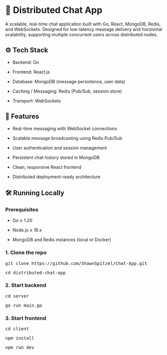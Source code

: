 # 🔗 Distributed Chat App
A scalable, real-time chat application built with Go, React, MongoDB, Redis, and WebSockets. Designed for low-latency message delivery and horizontal scalability, supporting multiple concurrent users across distributed nodes.

## ⚙️ Tech Stack
- Backend: Go
  
- Frontend: React.js

- Database: MongoDB (message persistence, user data)

- Caching / Messaging: Redis (Pub/Sub, session store)

- Transport: WebSockets 

## 🚀 Features
- Real-time messaging with WebSocket connections

- Scalable message broadcasting using Redis Pub/Sub

- User authentication and session management

- Persistent chat history stored in MongoDB

- Clean, responsive React frontend

- Distributed deployment-ready architecture

## 🛠️ Running Locally
### Prerequisites
- Go ≥ 1.20

- Node.js ≥ 18.x

- MongoDB and Redis instances (local or Docker)

### 1. Clone the repo
<pre>git clone https://github.com/ShawnSpitzel/Chat-App.git</pre>
<pre>cd distributed-chat-app</pre>
### 2. Start backend
<pre>cd server</pre>
<pre>go run main.go</pre>
### 3. Start frontend
<pre>cd client</pre>
<pre>npm install</pre>
<pre>npm run dev</pre>


